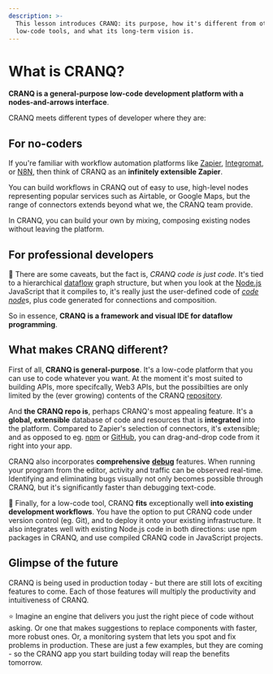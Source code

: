 ```yaml
---
description: >-
  This lesson introduces CRANQ: its purpose, how it's different from other
  low-code tools, and what its long-term vision is.
---
```


# What is CRANQ?

**CRANQ is a general-purpose low-code development platform with a nodes-and-arrows interface**.

CRANQ meets different types of developer where they are:

## For no-coders

If you're familiar with workflow automation platforms like [Zapier](https://zapier.com/), [Integromat](https://www.integromat.com/en), or [N8N](https://n8n.io/), then think of CRANQ as an **infinitely extensible Zapier**.

You can build workflows in CRANQ out of easy to use, high-level nodes representing popular services such as Airtable, or Google Maps, but the range of connectors extends beyond what we, the CRANQ team provide.

In CRANQ, you can build your own by mixing, composing existing nodes without leaving the platform.

## For professional developers

:wrench: There are some caveats, but the fact is, _CRANQ code is just code_. It's tied to a hierarchical [dataflow](https://en.wikipedia.org/wiki/Dataflow\_programming) graph structure, but when you look at the [Node.js](https://nodejs.org) JavaScript that it compiles to, it's really just the user-defined code of [_code_ _node_](../course/advanced/code-node.md)s, plus code generated for connections and composition.

So in essence, **CRANQ is a framework and visual IDE for dataflow programming**.

## What makes CRANQ different?

First of all, **CRANQ is general-purpose**. It's a low-code platform that you can use to code whatever you want. At the moment it's most suited to building APIs, more specifcally, Web3 APIs, but the possibilties are only limited by the (ever growing) contents of the CRANQ [repository](../course/advanced/the-repo.md).

And **the CRANQ repo is**, perhaps CRANQ's most appealing feature. It's a **global, extensible** database of code and resources that is **integrated** into the platform. Compared to Zapier's selection of connectors, it's extensible; and as opposed to eg. [npm](https://npmjs.com) or [GitHub](https://github.com), you can drag-and-drop code from it right into your app.

CRANQ also incorporates **comprehensive** [**debug**](../course/basics/106/) features. When running your program from the editor, activity and traffic can be observed real-time. Identifying and eliminating bugs visually not only becomes possible through CRANQ, but it's significantly faster than debugging text-code.

:wrench: Finally, for a low-code tool, CRANQ **fits** exceptionally well **into existing development workflows**. You have the option to put CRANQ code under version control (eg. Git), and to deploy it onto your existing infrastructure. It also integrates well with existing Node.js code in both directions: use npm packages in CRANQ, and use compiled CRANQ code in JavaScript projects.

## Glimpse of the future

CRANQ is being used in production today - but there are still lots of exciting features to come. Each of those features will multiply the productivity and intuitiveness of CRANQ.

:star: Imagine an engine that delivers you just the right piece of code without asking. Or one that makes suggestions to replace components with faster, more robust ones. Or, a monitoring system that lets you spot and fix problems in production. These are just a few examples, but they are coming - so the CRANQ app you start building today will reap the benefits tomorrow.

